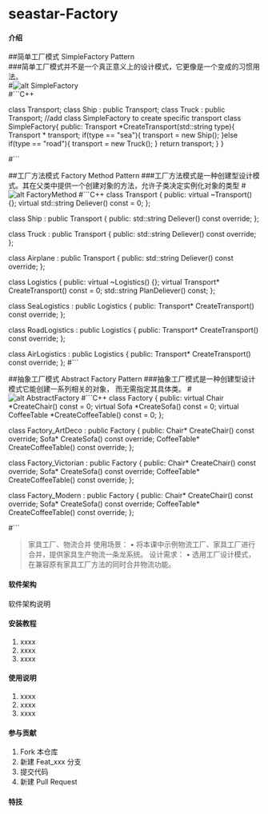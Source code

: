 # seastar-Factory

#### 介绍
##简单工厂模式 SimpleFactory Pattern  
###简单工厂模式并不是一个真正意义上的设计模式，它更像是一个变成的习惯用法。  
#![alt SimpleFactory](https://gitee.com/trammelsol/seastar/raw/master/FactoryPattern/SimpleFactory.png "简单工厂模式")  
#```C++

class Transport;
class Ship : public Transport;
class Truck : public Transport;
//add class SimpleFactory to create specific transport
class SimpleFactory{
    public:
        Transport *CreateTransport(std::string type){
            Transport * transport;
            if(type == "sea"){
                transport = new Ship();
            }else if(type == "road"){
                transport = new Truck();
            }
            return transport;
        }
}

#```  


##工厂方法模式 Factory Method Pattern
###工厂方法模式是一种创建型设计模式。其在父类中提供一个创建对象的方法，允许子类决定实例化对象的类型
#![alt FactoryMethod](https://gitee.com/trammelsol/seastar/raw/master/FactoryPattern/FactoryMethod.png "工厂方法模式")
#```C++
class Transport {
public:
	virtual ~Transport() {};
	virtual std::string Deliever() const = 0;
};

class Ship : public Transport {
public:
	std::string Deliever() const override;
};

class Truck : public Transport {
public:
	std::string Deliever() const override;
};

class Airplane : public Transport {
public:
	std::string Deliever() const override;
};

class Logistics {
public:
	virtual ~Logistics() {};
	virtual Transport* CreateTransport() const = 0;
	std::string PlanDeliever() const;
};

class SeaLogistics : public Logistics {
public:
	Transport* CreateTransport() const override;
};

class RoadLogistics : public Logistics {
public:
	Transport* CreateTransport() const override;
};

class AirLogistics : public Logistics {
public:
	Transport* CreateTransport() const override;
};
#```

##抽象工厂模式 Abstract Factory Pattern
###抽象工厂模式是一种创建型设计模式它能创建一系列相关的对象， 而无需指定其具体类。
#![alt AbstractFactory](https://gitee.com/trammelsol/seastar/raw/master/FactoryPattern/AbstractFactory.png "抽象工厂模式")
#```C++
class Factory {
public:
	virtual Chair *CreateChair() const = 0;
	virtual Sofa *CreateSofa() const = 0;
	virtual CoffeeTable *CreateCoffeeTable() const = 0;
};

class Factory_ArtDeco : public Factory {
public:
	Chair* CreateChair() const override;
	Sofa* CreateSofa() const override;
CoffeeTable* CreateCoffeeTable() const override;
};

class Factory_Victorian : public Factory {
public:
	Chair* CreateChair() const override;
	Sofa* CreateSofa() const override;
	CoffeeTable* CreateCoffeeTable() const override;
};

class Factory_Modern : public Factory {
public:
	Chair* CreateChair() const override;
	Sofa* CreateSofa() const override;
	CoffeeTable* CreateCoffeeTable() const override;
};

#```

>家具工厂、物流合并
>使用场景：
>• 将本课中示例物流工厂、家具工厂进行合并，提供家具生产物流一条龙系统。
>设计需求：
>• 选用工厂设计模式，在兼容原有家具工厂方法的同时合并物流功能。

#### 软件架构
软件架构说明


#### 安装教程

1.  xxxx
2.  xxxx
3.  xxxx

#### 使用说明

1.  xxxx
2.  xxxx
3.  xxxx

#### 参与贡献

1.  Fork 本仓库
2.  新建 Feat_xxx 分支
3.  提交代码
4.  新建 Pull Request


#### 特技